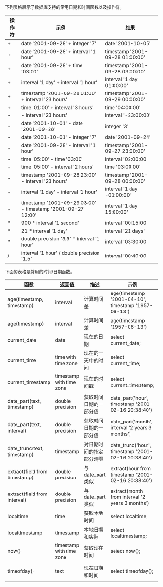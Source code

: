 下列表格展示了数据库支持的常用日期和时间函数以及操作符。

| 操作符 | 示例                                                         | 结果                              |
| ------ | ------------------------------------------------------------ | --------------------------------- |
| +      | date   '2001-09-28' + integer '7'                            | date   '2001-10-05'               |
| +      | date   '2001-09-28' + interval '1 hour'                      | timestamp   '2001-09-28 01:00:00' |
| +      | date   '2001-09-28' + time '03:00'                           | timestamp   '2001-09-28 03:00:00' |
| +      | interval   '1 day' + interval '1 hour'                       | interval   '1 day 01:00:00'       |
| +      | timestamp   '2001-09-28 01:00' + interval '23 hours'         | timestamp   '2001-09-29 00:00:00' |
| +      | time   '01:00' + interval '3 hours'                          | time   '04:00:00'                 |
| -      | -   interval '23 hours'                                      | interval   '-23:00:00'            |
| -      | date   '2001-10-01' - date '2001-09-28'                      | integer   '3'                     |
| -      | date   '2001-10-01' - integer '7'                            | date   '2001-09-24'               |
| -      | date   '2001-09-28' - interval '1 hour'                      | timestamp   '2001-09-27 23:00:00' |
| -      | time   '05:00' - time '03:00'                                | interval   '02:00:00'             |
| -      | time   '05:00' - interval '2 hours'                          | time   '03:00:00'                 |
| -      | timestamp   '2001-09-28 23:00' - interval '23 hours'         | timestamp   '2001-09-28 00:00:00' |
| -      | interval   '1 day' - interval '1 hour'                       | interval   '1 day -01:00:00'      |
| -      | timestamp   '2001-09-29 03:00' - timestamp '2001-09-27 12:00' | interval   '1 day 15:00:00'       |
| *      | 900 * interval   '1 second'                                  | interval   '00:15:00'             |
| *      | 21 *   interval '1 day'                                      | interval   '21 days'              |
| *      | double   precision '3.5' * interval '1 hour'                 | interval   '03:30:00'             |
| /      | interval   '1 hour' / double precision '1.5'                 | interval   '00:40:00'             |

下面的表格是常用的时间/日期函数。

| 函数                          | 返回值                     | 描述                     | 示例                            | 结果          |
| ----------------------------- | -------------------------- | ------------------------ | --------------------------- | ------------ |
| age(timestamp, timestamp)     | interval   | 计算时间差    | age(timestamp   '2001-04-10', timestamp '1957-06-13') | 43   years 9 mons 27 days             |
| age(timestamp)                | interval   | 计算时间差               | age(timestamp   '1957-06-13')        | 43   years 8 mons 3 days              |
| current_date                  | date        | 现在的日期               | select   current_date;                  | 2019-02-18                            |
| current_time                  | time   with time zone      | 现在的一天中的时间       | select   current_time;   | 16:42:59.991189+08                    |
| current_timestamp             | timestamp   with time zone | 现在的时间戳  | select   current_timestamp;   | 2019-02-18   16:43:20.167284+08       |
| date_part(text, timestamp)    | double   precision  | 获取时间日期的一部分值   | date_part('hour',   timestamp '2001-02-16 20:38:40')  | 20          |
| date_part(text, interval)     | double   precision         | 获取时间日期的一部分值   | date_part('month',   interval '2 years 3 months')     | 3      |
| date_trunc(text, timestamp)   | timestamp    | 对日期时间的指定部分清零 | date_trunc('hour',   timestamp '2001-02-16 20:38:40') | 2001-02-16   20:00:00   |
| extract(field from timestamp) | double   precision         | 与 date_part 类似          | extract(hour   from timestamp '2001-02-16 20:38:40')  | 20    |
| extract(field from interval)  | double   precision         | 与 date_part 类似          | extract(month   from interval '2 years 3 months')     | 3    |
| localtime                     | time                       | 获取本地时间             | select   localtime;    | 16:56:09.339026                       |
| localtimestamp                | timestamp                  | 本地日期和实际           | select   localtimestamp;    | 2019-02-18   16:56:42.331012          |
| now()                         | timestamp   with time zone | 获取现在时间             | select   now();    | 2019-02-18   16:56:58.843212+08       |
| timeofday()                   | text                       | 现在日期和时间           | select   timeofday();   | Mon   Feb 18 16:57:27.677262 2019 CST |
